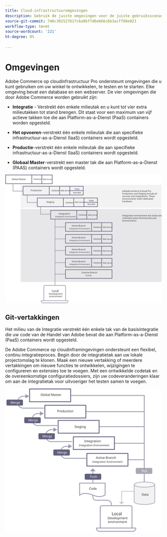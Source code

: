 ```yaml
---
title: Cloud-infrastructuuromgevingen
description: Gebruik de juiste omgevingen voor de juiste gebruiksscenario's.
source-git-commit: 748c302527617c6a9bf7d6e666c6b3acff89e021
workflow-type: tm+mt
source-wordcount: '221'
ht-degree: 0%

---
```



# Omgevingen

Adobe Commerce op cloudinfrastructuur Pro ondersteunt omgevingen die u kunt gebruiken om uw winkel te ontwikkelen, te testen en te starten. Elke omgeving bevat een database en een webserver. De vier omgevingen die door Adobe Commerce worden gebruikt zijn:

- **Integratie** - Verstrekt één enkele milieutak en u kunt tot vier extra milieutakken tot stand brengen. Dit staat voor een maximum van vijf actieve takken toe die aan Platform-as-a-Dienst (PaaS) containers worden opgesteld.

- **Het opvoeren**-verstrekt één enkele milieutak die aan specifieke infrastructuur-as-a-Dienst (IaaS) containers wordt opgesteld.

- **Productie**-verstrekt één enkele milieutak die aan specifieke infrastructuur-as-a-Dienst (IaaS) containers wordt opgesteld.

- **Globaal Master**-verstrekt een master tak die aan Platform-as-a-Dienst (PAAS) containers wordt opgesteld.

![Diagram dat het verband tussen de wolkenmilieu&#39;s van de Handel van de Adobe toont](../../../assets/playbooks/environment-diagram.svg)

## Git-vertakkingen

Het milieu van de Integratie verstrekt één enkele tak van de basisintegratie die uw code van de Handel van Adobe bevat die aan Platform-as-a-Dienst (PaaS) containers wordt opgesteld.

De Adobe Commerce op cloudinframingevingen ondersteunt een flexibel, continu integratieproces. Begin door de integratietak aan uw lokale projectomslag te klonen. Maak een nieuwe vertakking of meerdere vertakkingen om nieuwe functies te ontwikkelen, wijzigingen te configureren en extensies toe te voegen. Met een ontwikkelde codetak en de overeenkomstige configuratiedossiers, zijn uw codeveranderingen klaar om aan de integratietak voor uitvoeriger het testen samen te voegen.

![Diagram van de op git gebaseerde vertakkingsstrategie voor Adobe Commerce-cloudomgevingen](../../../assets/playbooks/branching-diagram.svg)

